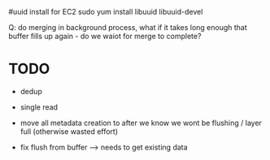#uuid install for EC2
sudo yum install libuuid libuuid-devel

Q: do merging in background process, what if it takes long enough that buffer fills up again - do we waiot for merge to complete?


# TODO
* dedup 
* single read
* move all metadata creation to after we know we wont be flushing / layer full (otherwise wasted effort)

* fix flush from buffer --> needs to get existing data